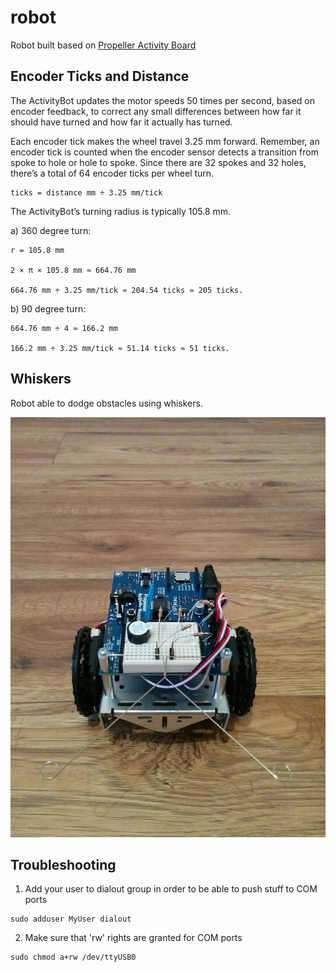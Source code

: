 # robot

Robot built based on [Propeller Activity Board](http://learn.parallax.com/activitybot)


## Encoder Ticks and Distance

The ActivityBot updates the motor speeds 50 times per second, based on encoder feedback, to correct any small differences between how far it should have turned and how far it actually has turned.

Each encoder tick makes the wheel travel 3.25 mm forward. Remember, an encoder tick is counted when the encoder sensor detects a transition from spoke to hole or hole to spoke.  Since there are 32 spokes and 32 holes, there’s a total of 64 encoder ticks per wheel turn.

```
ticks = distance mm ÷ 3.25 mm/tick
```

The ActivityBot’s turning radius is typically 105.8 mm.

a) 360 degree turn:

```
r = 105.8 mm

2 × π × 105.8 mm ≈ 664.76 mm

664.76 mm ÷ 3.25 mm/tick ≈ 204.54 ticks ≈ 205 ticks.
```

b) 90 degree turn:

```
664.76 mm ÷ 4 ≈ 166.2 mm

166.2 mm ÷ 3.25 mm/tick ≈ 51.14 ticks ≈ 51 ticks.
```

## Whiskers

Robot able to dodge obstacles using whiskers.

![alt tag](https://github.com/m-wrona/robot/blob/master/img/assembly/IMG_20151220_080047.jpg)

## Troubleshooting

1) Add your user to dialout group in order to be able to push stuff to COM ports

```
sudo adduser MyUser dialout
```

2) Make sure that 'rw' rights are granted for COM ports

```
sudo chmod a+rw /dev/ttyUSB0
```
